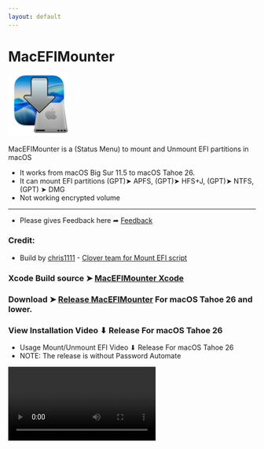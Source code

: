 ```yaml
---
layout: default
---
```


# MacEFIMounter

<img src="Notifications/applet.png" alt="Github Project" style="width:25%;">

MacEFIMounter is a (Status Menu) to mount and Unmount EFI partitions in macOS
- It works from macOS Big Sur 11.5 to macOS Tahoe 26.
- It can mount EFI partitions (GPT)➤ APFS, (GPT)➤ HFS+J, (GPT)➤ NTFS, (GPT) ➤ DMG
- Not working encrypted volume

--------------------------------------------------------------------------------

- Please gives Feedback here ➦ [Feedback](https://github.com/chris1111/MacEFIMounter/discussions/1)
  
### Credit:
- Build by [chris1111](https://github.com/chris1111/) - [Clover team for Mount EFI script](https://sourceforge.net/projects/cloverefiboot/)

### Xcode Build source ➤ [MacEFIMounter Xcode](https://github.com/chris1111/MacEFIMounter/blob/main/Xcode-Build.md)

### Download ➤ [Release MacEFIMounter](https://github.com/chris1111/MacEFIMounter/releases/tag/V1) For macOS Tahoe 26 and lower.

### View Installation Video ⬇︎ Release For macOS Tahoe 26
- Usage Mount/Unmount EFI Video ⬇︎ Release For macOS Tahoe 26
- NOTE: The release is without Password Automate

<video controls autoplay>
  <source src="Video/UsageRelease.mp4" type="video/mp4">

</video>

